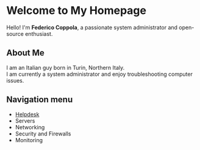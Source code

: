 # Welcome to My Homepage

Hello! I'm **Federico Coppola**, a passionate system administrator and open-source enthusiast.

## About Me

I am an Italian guy born in Turin, Northern Italy.  
I am currently a system administrator and enjoy troubleshooting computer issues.

## Navigation menu 
- [Helpdesk](helpdesk.md)
- Servers
- Networking
- Security and Firewalls
- Monitoring
